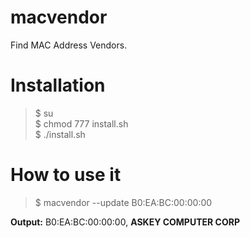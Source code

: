 # macvendor
Find MAC Address Vendors.

# Installation
> $ su <br>
> $ chmod 777 install.sh <br>
> $ ./install.sh

# How to use it
> $ macvendor --update B0:EA:BC:00:00:00 <br>

<strong>Output:</strong> B0:EA:BC:00:00:00, <strong>ASKEY COMPUTER CORP </strong>